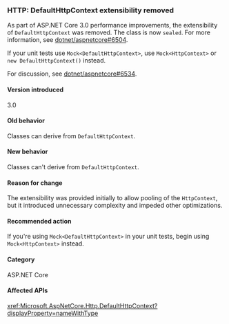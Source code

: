 ### HTTP: DefaultHttpContext extensibility removed

As part of ASP.NET Core 3.0 performance improvements, the extensibility of `DefaultHttpContext` was removed. The class is now `sealed`. For more information, see [dotnet/aspnetcore#6504](https://github.com/dotnet/aspnetcore/pull/6504).

If your unit tests use `Mock<DefaultHttpContext>`, use `Mock<HttpContext>` or `new DefaultHttpContext()` instead.

For discussion, see [dotnet/aspnetcore#6534](https://github.com/dotnet/aspnetcore/issues/6534).

#### Version introduced

3.0

#### Old behavior

Classes can derive from `DefaultHttpContext`.

#### New behavior

Classes can't derive from `DefaultHttpContext`.

#### Reason for change

The extensibility was provided initially to allow pooling of the `HttpContext`, but it introduced unnecessary complexity and impeded other optimizations.

#### Recommended action

If you're using `Mock<DefaultHttpContext>` in your unit tests, begin using `Mock<HttpContext>` instead.

#### Category

ASP.NET Core

#### Affected APIs

<xref:Microsoft.AspNetCore.Http.DefaultHttpContext?displayProperty=nameWithType>

<!--

#### Affected APIs

`T:Microsoft.AspNetCore.Http.DefaultHttpContext`

-->
